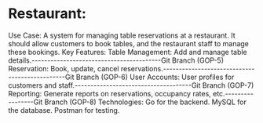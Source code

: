 # Restaurant:
Use Case: A system for managing table reservations at a restaurant. It should allow customers to book tables, and the restaurant staff to manage these bookings.
Key Features:
Table Management: Add and manage table details.-----------------------------------------Git Branch (GOP-5)
Reservation: Book, update, cancel reservations.-----------------------------------------------Git Branch (GOP-6)
User Accounts: User profiles for customers and staff.-------------------------------------Git Branch (GOP-7)
Reporting: Generate reports on reservations, occupancy rates, etc.-----------------Git Branch (GOP-8)
Technologies:
Go for the backend.
MySQL for the database.
Postman for testing.

